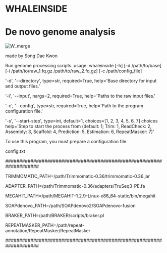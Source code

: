 # WHALEINSIDE
# De novo genome analysis


![W_merge](https://github.com/user-attachments/assets/e2a15b2c-dc39-437d-a297-725e0b40a808)

made by Song Dae Kwon




Run genome processing scripts. usage: whaleinside [-h] [-d /path/to/base] [-i /path/to/raw_1.fq.gz /path/to/raw_2.fq.gz] [-c /path/config_file]


'-d', '--directory', type=str, required=True, help='Base directory for input and output files.'

'-i', '--input', nargs=2, required=True, help='Paths to the raw input files.'

'-c', '--config', type=str, required=True, help='Path to the program configuration file.'

'-s', '--start-step', type=int, default=1, choices=[1, 2, 3, 4, 5, 6, 7]
choices help='Step to start the process from (default: 1; Trim: 1, ReadCheck: 2, Assembly: 3, Scaffold: 4, Prediction: 5, Estimation: 6, RepeatMasker: 7)'



To use this program, you must prepare a configuration file.


config.txt

####################################################################

TRIMMOMATIC_PATH=/path/Trimmomatic-0.36/trimmomatic-0.36.jar

ADAPTER_PATH=/path/Trimmomatic-0.36/adapters/TruSeq3-PE.fa

MEGAHIT_PATH=/path/MEGAHIT-1.2.9-Linux-x86_64-static/bin/megahit

SOAPdenovo_PATH=/path/SOAPdenovo2/SOAPdenovo-fusion

BRAKER_PATH=/path/BRAKER/scripts/braker.pl

REPEATMASKER_PATH=/path/repeat-annotation/RepeatMasker/RepeatMasker

####################################################################

